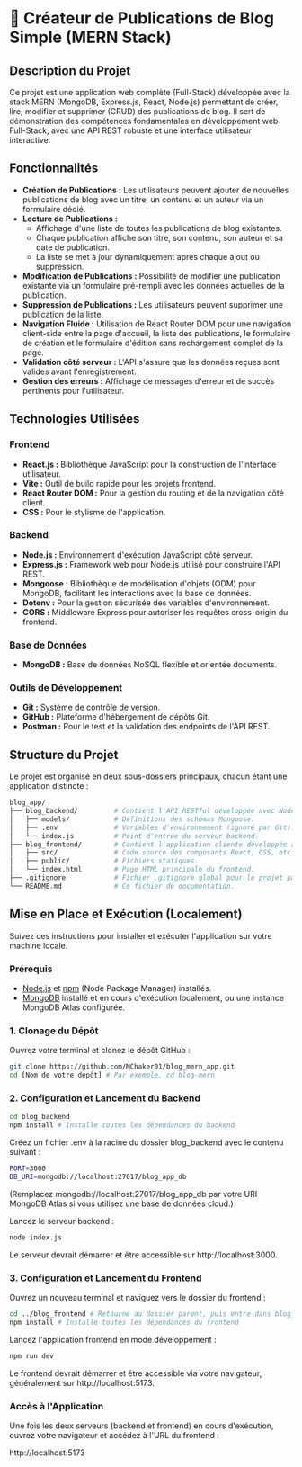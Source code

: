# 📝 Créateur de Publications de Blog Simple (MERN Stack)

## Description du Projet

Ce projet est une application web complète (Full-Stack) développée avec la stack MERN (MongoDB, Express.js, React, Node.js) permettant de créer, lire, modifier et supprimer (CRUD) des publications de blog. Il sert de démonstration des compétences fondamentales en développement web Full-Stack, avec une API REST robuste et une interface utilisateur interactive.

## Fonctionnalités

*   **Création de Publications :** Les utilisateurs peuvent ajouter de nouvelles publications de blog avec un titre, un contenu et un auteur via un formulaire dédié.
*   **Lecture de Publications :**
    *   Affichage d'une liste de toutes les publications de blog existantes.
    *   Chaque publication affiche son titre, son contenu, son auteur et sa date de publication.
    *   La liste se met à jour dynamiquement après chaque ajout ou suppression.
*   **Modification de Publications :** Possibilité de modifier une publication existante via un formulaire pré-rempli avec les données actuelles de la publication.
*   **Suppression de Publications :** Les utilisateurs peuvent supprimer une publication de la liste.
*   **Navigation Fluide :** Utilisation de React Router DOM pour une navigation client-side entre la page d'accueil, la liste des publications, le formulaire de création et le formulaire d'édition sans rechargement complet de la page.
*   **Validation côté serveur :** L'API s'assure que les données reçues sont valides avant l'enregistrement.
*   **Gestion des erreurs :** Affichage de messages d'erreur et de succès pertinents pour l'utilisateur.

## Technologies Utilisées

### Frontend
*   **React.js :** Bibliothèque JavaScript pour la construction de l'interface utilisateur.
*   **Vite :** Outil de build rapide pour les projets frontend.
*   **React Router DOM :** Pour la gestion du routing et de la navigation côté client.
*   **CSS :** Pour le stylisme de l'application.

### Backend
*   **Node.js :** Environnement d'exécution JavaScript côté serveur.
*   **Express.js :** Framework web pour Node.js utilisé pour construire l'API REST.
*   **Mongoose :** Bibliothèque de modélisation d'objets (ODM) pour MongoDB, facilitant les interactions avec la base de données.
*   **Dotenv :** Pour la gestion sécurisée des variables d'environnement.
*   **CORS :** Middleware Express pour autoriser les requêtes cross-origin du frontend.

### Base de Données
*   **MongoDB :** Base de données NoSQL flexible et orientée documents.

### Outils de Développement
*   **Git :** Système de contrôle de version.
*   **GitHub :** Plateforme d'hébergement de dépôts Git.
*   **Postman :** Pour le test et la validation des endpoints de l'API REST.

## Structure du Projet

Le projet est organisé en deux sous-dossiers principaux, chacun étant une application distincte :

```bash
blog_app/
├── blog_backend/         # Contient l'API RESTful développée avec Node.js, Express et Mongoose.
│   ├── models/           # Définitions des schémas Mongoose.
│   ├── .env              # Variables d'environnement (ignoré par Git).
│   └── index.js          # Point d'entrée du serveur backend.
├── blog_frontend/        # Contient l'application cliente développée avec React et Vite.
│   ├── src/              # Code source des composants React, CSS, etc.
│   ├── public/           # Fichiers statiques.
│   └── index.html        # Page HTML principale du frontend.
├── .gitignore            # Fichier .gitignore global pour le projet parent.
└── README.md             # Ce fichier de documentation.
```


## Mise en Place et Exécution (Localement)

Suivez ces instructions pour installer et exécuter l'application sur votre machine locale.

### Prérequis

*   [Node.js](https://nodejs.org/) et [npm](https://www.npmjs.com/) (Node Package Manager) installés.
*   [MongoDB](https://www.mongodb.com/try/download/community) installé et en cours d'exécution localement, ou une instance MongoDB Atlas configurée.

### 1. Clonage du Dépôt

Ouvrez votre terminal et clonez le dépôt GitHub :

```bash
git clone https://github.com/MChaker01/blog_mern_app.git
cd [Nom de votre dépôt] # Par exemple, cd blog-mern
```

### 2. Configuration et Lancement du Backend

```bash 
cd blog_backend
npm install # Installe toutes les dépendances du backend
```

Créez un fichier .env à la racine du dossier blog_backend avec le contenu suivant :

```bash 
PORT=3000
DB_URI=mongodb://localhost:27017/blog_app_db
```
(Remplacez mongodb://localhost:27017/blog_app_db par votre URI MongoDB Atlas si vous utilisez une base de données cloud.)

Lancez le serveur backend :

```bash
node index.js
```

Le serveur devrait démarrer et être accessible sur http://localhost:3000.

### 3. Configuration et Lancement du Frontend

Ouvrez un nouveau terminal et naviguez vers le dossier du frontend :

```bash
cd ../blog_frontend # Retourne au dossier parent, puis entre dans blog_frontend
npm install # Installe toutes les dépendances du frontend
```

Lancez l'application frontend en mode développement :

```bash
npm run dev
```

Le frontend devrait démarrer et être accessible via votre navigateur, généralement sur http://localhost:5173.

### Accès à l'Application

Une fois les deux serveurs (backend et frontend) en cours d'exécution, ouvrez votre navigateur et accédez à l'URL du frontend :

http://localhost:5173

